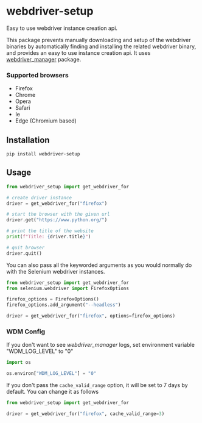 webdriver-setup
===============
Easy to use webdriver instance creation api.

This package prevents manually downloading and setup of the webdriver binaries
by automatically finding and installing the related webdriver binary, and
provides an easy to use instance creation api. It uses
[webdriver_manager](https://pypi.org/project/webdriver-manager/) package.


### Supported browsers

* Firefox
* Chrome
* Opera
* Safari
* Ie
* Edge (Chromium based)


## Installation

`pip install webdriver-setup`


## Usage

```python
from webdriver_setup import get_webdriver_for

# create driver instance
driver = get_webdriver_for("firefox")

# start the browser with the given url
driver.get("https://www.python.org/")

# print the title of the website
print(f"Title: {driver.title}")

# quit browser
driver.quit()
```

You can also pass all the keyworded arguments as you would normally do with the Selenium webdriver instances.

```python
from webdriver_setup import get_webdriver_for
from selenium.webdriver import FirefoxOptions

firefox_options = FirefoxOptions()
firefox_options.add_argument("--headless")

driver = get_webdriver_for("firefox", options=firefox_options)
```


### WDM Config

If you don't want to see *webdriver_manager* logs, set environment variable "WDM_LOG_LEVEL" to "0"

```python
import os

os.environ["WDM_LOG_LEVEL"] = "0"
```

If you don't pass the `cache_valid_range` option, it will be set to 7 days by default.
You can change it as follows

```python
from webdriver_setup import get_webdriver_for

driver = get_webdriver_for("firefox", cache_valid_range=3)
```

